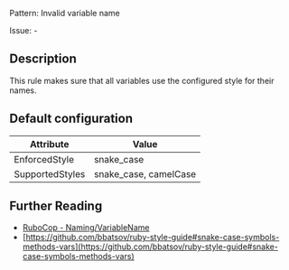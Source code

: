 Pattern: Invalid variable name

Issue: -

## Description

This rule makes sure that all variables use the configured style for their names.

## Default configuration

Attribute | Value
--- | ---
EnforcedStyle | snake_case
SupportedStyles | snake_case, camelCase

## Further Reading

* [RuboCop - Naming/VariableName](https://docs.rubocop.org/rubocop/cops_naming.html#namingvariablename)
* [https://github.com/bbatsov/ruby-style-guide#snake-case-symbols-methods-vars](https://github.com/bbatsov/ruby-style-guide#snake-case-symbols-methods-vars)
